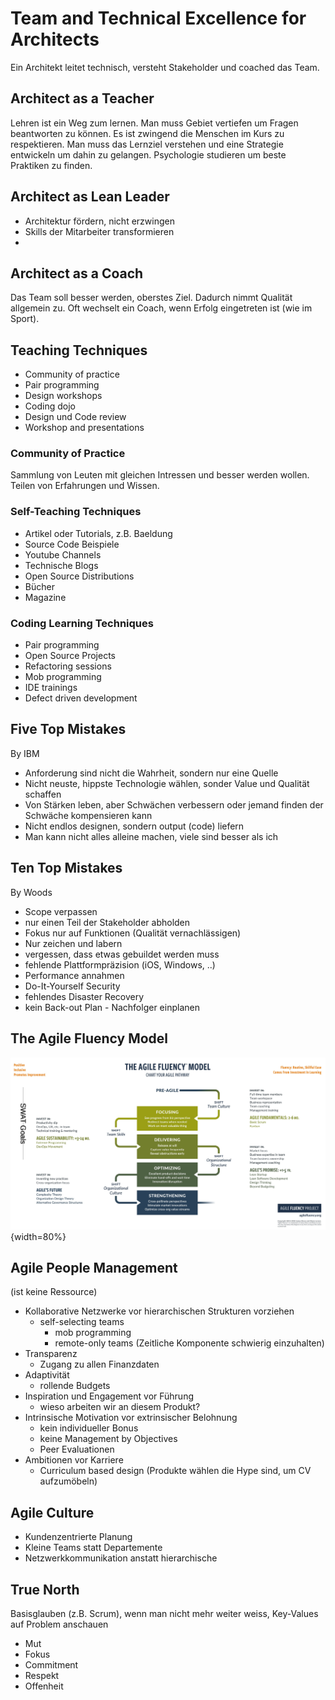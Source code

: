 # Team and Technical Excellence for Architects

Ein Architekt leitet technisch, versteht Stakeholder und coached das Team.

## Architect as a Teacher

Lehren ist ein Weg zum lernen. Man muss Gebiet vertiefen um Fragen beantworten zu können. Es ist
zwingend die Menschen im Kurs zu respektieren. Man muss das Lernziel verstehen und eine Strategie
entwickeln um dahin zu gelangen. Psychologie studieren um beste Praktiken zu finden.

## Architect as Lean Leader

* Architektur fördern, nicht erzwingen
* Skills der Mitarbeiter transformieren
*

## Architect as a Coach

Das Team soll besser werden, oberstes Ziel. Dadurch nimmt Qualität allgemein zu. Oft wechselt ein
Coach, wenn Erfolg eingetreten ist (wie im Sport).

## Teaching Techniques

* Community of practice
* Pair programming
* Design workshops
* Coding dojo
* Design und Code review
* Workshop and presentations

### Community of Practice

Sammlung von Leuten mit gleichen Intressen und besser werden wollen. Teilen von Erfahrungen und
Wissen.

### Self-Teaching Techniques

* Artikel oder Tutorials, z.B. Baeldung
* Source Code Beispiele
* Youtube Channels
* Technische Blogs
* Open Source Distributions
* Bücher
* Magazine

### Coding Learning Techniques

* Pair programming
* Open Source Projects
* Refactoring sessions
* Mob programming
* IDE trainings
* Defect driven development

## Five Top Mistakes

By IBM

* Anforderung sind nicht die Wahrheit, sondern nur eine Quelle
* Nicht neuste, hippste Technologie wählen, sonder Value und Qualität schaffen
* Von Stärken leben, aber Schwächen verbessern oder jemand finden der Schwäche kompensieren kann
* Nicht endlos designen, sondern output (code) liefern
* Man kann nicht alles alleine machen, viele sind besser als ich

## Ten Top Mistakes

By Woods

* Scope verpassen
* nur einen Teil der Stakeholder abholden
* Fokus nur auf Funktionen (Qualität vernachlässigen)
* Nur zeichen und labern
* vergessen, dass etwas gebuildet werden muss
* fehlende Plattformpräzision (iOS, Windows, ..)
* Performance annahmen
* Do-It-Yourself Security
* fehlendes Disaster Recovery
* kein Back-out Plan - Nachfolger einplanen

## The Agile Fluency Model

![Agile Fluency Model](images/agilefluency.png){width=80%}

## Agile People Management

(ist keine Ressource)

* Kollaborative Netzwerke vor hierarchischen Strukturen vorziehen
  - self-selecting teams
    - mob programming
    - remote-only teams (Zeitliche Komponente schwierig einzuhalten)
* Transparenz
    - Zugang zu allen Finanzdaten
* Adaptivität
    - rollende Budgets
* Inspiration und Engagement vor Führung
    - wieso arbeiten wir an diesem Produkt?
* Intrinsische Motivation vor extrinsischer Belohnung
    - kein individueller Bonus
    - keine Management by Objectives
    - Peer Evaluationen
* Ambitionen vor Karriere
  - Curriculum based design (Produkte wählen die Hype sind, um CV aufzumöbeln)

## Agile Culture

* Kundenzentrierte Planung
* Kleine Teams statt Departemente
* Netzwerkkommunikation anstatt hierarchische

## True North

Basisglauben (z.B. Scrum), wenn man nicht mehr weiter weiss, Key-Values auf Problem anschauen

* Mut
* Fokus
* Commitment
* Respekt
* Offenheit